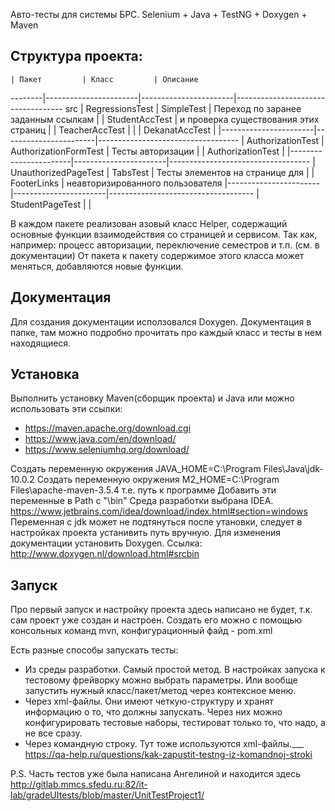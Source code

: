 Авто-тесты для системы БРС. 
Selenium + Java + TestNG + Doxygen + Maven

Структура проекта:
--------------------------

	| Пакет			| Класс			| Описание
--------|-----------------------|-----------------------|-----------------------------------
src	| RegressionsTest	| SimpleTest		| Переход по заранее заданным ссылкам
	|			| StudentAccTest	| и проверка существования этих страниц
	|			| TeacherAccTest	|
	|			| DekanatAccTest	|
	|-----------------------|-----------------------|-----------------------------------
	| AuthorizationTest	| AuthorizationFormTest	| Тесты авторизации
	|			| AuthorizationTest	|
	|-----------------------|-----------------------|-----------------------------------
	| UnauthorizedPageTest	| TabsTest		| Тесты элементов на странице для
	|			| FooterLinks		| неавторизированного пользователя
	|-----------------------|-----------------------|------------------------------------
	| StudentPageTest	| 			|


В каждом пакете реализован азовый класс Helper, содержащий основные функции взаимодействия со страницей и сервисом. Так как, например: процесс авторизации, переключение семестров и т.п. (см. в документации)
От пакета к пакету содержимое этого класса может меняться, добавляются новые функции.

Документация
----------------
Для создания документации исползовался Doxygen.
Документация в папке, там можно подробно прочитать про каждый класс и тесты в нем находящиеся.

Установка
--------------
Выполнить установку Maven(сборщик проекта) и Java
или можно использовать эти ссылки:
* https://maven.apache.org/download.cgi
* https://www.java.com/en/download/
* https://www.seleniumhq.org/download/

Создать переменную окружения JAVA_HOME=C:\Program Files\Java\jdk-10.0.2
Создать переменную окружения M2_HOME=C:\Program Files\apache-maven-3.5.4
т.е. путь к программе
Добавить эти переменные в Path с "\bin"
Среда разработки выбрана IDEA.
https://www.jetbrains.com/idea/download/index.html#section=windows
Переменная с jdk может не подтянуться после утановки, следует в настройках проекта устанивить путь вручную.
Для изменения документации установить Doxygen.
Ссылка: http://www.doxygen.nl/download.html#srcbin


Запуск
--------
Про первый запуск и настройку проекта здесь написано не будет, т.к. сам проект уже создан и настроен. Создать его можно с помощью консольных команд mvn, конфигурационный файд - pom.xml

Есть разные способы запускать тесты:
* Из среды разработки. Самый простой метод. В настройках запуска к тестовому фрейворку можно выбрать параметры. Или вообще запустить нужный класс/пакет/метод через контексное меню.
* Через xml-файлы. Они имеют четкую-структуру и хранят информацию о то, что должны запускать. Через них можно конфигурировать тестовые наборы, тестироват только то, что надо, а не все сразу.
* Через командную строку. Тут тоже используются xml-файлы.___
https://qa-help.ru/questions/kak-zapustit-testng-iz-komandnoj-stroki

P.S. Часть тестов уже была написана Ангелиной и находится здесь http://gitlab.mmcs.sfedu.ru:82/it-lab/gradeUItests/blob/master/UnitTestProject1/
